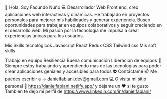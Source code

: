 👋  Hola, Soy Facundo Nuño
💻 Desarrollador Web Front end, creo aplicaciones web interactivas y dinámicas. He trabajado en proyectos personales para mejorar mis habilidades y generar experiencia. Busco oportunidades para trabajar en equipos colaborativos y seguir creciendo en el desarrollo web. Mi pasión por la tecnología me impulsa a crear experiencias únicas para los usuarios.

Mis Skills tecnológicos
Javascript
React
Redux
CSS
Tailwind css
Mis soft skills

Trabajo en equipo
Resiliencia
Buena comunicación
Liberación de equipos
👀 Siempre estoy trabajando y aprendiendo mas de las tecnologías para poder crear aplicaciones geniales y accesibles para todos 👽
Contáctame
📫 Me puedes escribir a →  danielfabiani.dev@gmail.com
💻 O visita mi sitio personal 🤜 https://danielfabiani.netlify.app/ y déjame un ❤️  si te gusto
También te dejo mi perfil de https://www.linkedin.com/in/danielfabiani/
